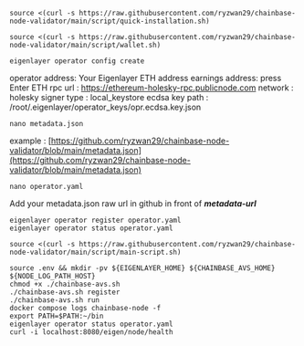 ```
source <(curl -s https://raw.githubusercontent.com/ryzwan29/chainbase-node-validator/main/script/quick-installation.sh)
```
```
source <(curl -s https://raw.githubusercontent.com/ryzwan29/chainbase-node-validator/main/script/wallet.sh)
```
```
eigenlayer operator config create
```
operator address: Your Eigenlayer ETH address
earnings address: press Enter
ETH rpc url     : https://ethereum-holesky-rpc.publicnode.com
network         : holesky
signer type     : local_keystore
ecdsa key path  : /root/.eigenlayer/operator_keys/opr.ecdsa.key.json
```
nano metadata.json
```
example : [https://github.com/ryzwan29/chainbase-node-validator/blob/main/metadata.json](https://github.com/ryzwan29/chainbase-node-validator/blob/main/metadata.json)
```
nano operator.yaml
```
Add your metadata.json raw url in github in front of ***metadata-url***
```
eigenlayer operator register operator.yaml
eigenlayer operator status operator.yaml
```
```
source <(curl -s https://raw.githubusercontent.com/ryzwan29/chainbase-node-validator/main/script/main-script.sh)
```
```
source .env && mkdir -pv ${EIGENLAYER_HOME} ${CHAINBASE_AVS_HOME} ${NODE_LOG_PATH_HOST}
chmod +x ./chainbase-avs.sh
./chainbase-avs.sh register
./chainbase-avs.sh run
docker compose logs chainbase-node -f
export PATH=$PATH:~/bin
eigenlayer operator status operator.yaml
curl -i localhost:8080/eigen/node/health
```

